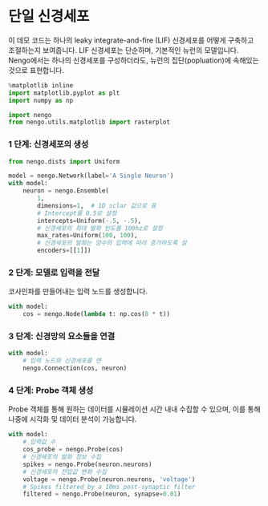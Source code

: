 # 단일 신경세포

이 데모 코드는 하나의 leaky integrate-and-fire \(LIF\) 신경세포를 어떻게 구축하고 조절하는지 보여줍니다. LIF 신경세포는 단순하며, 기본적인 뉴런의 모델입니다. Nengo에서는 하나의 신경세포를 구성하더라도, 뉴런의 집단\(popluation\)에 속해있는 것으로 표현합니다.

```python
%matplotlib inline
import matplotlib.pyplot as plt
import numpy as np

import nengo
from nengo.utils.matplotlib import rasterplot
```

### 1 단계: 신경세포의 생성

```python
from nengo.dists import Uniform

model = nengo.Network(label='A Single Neuron')
with model:
    neuron = nengo.Ensemble(
        1,
        dimensions=1,  # 1D sclar 값으로 표
        # Intercept를 0.5로 설정
        intercepts=Uniform(-.5, -.5),
        # 신경세포의 최대 발화 빈도를 100hz로 설정
        max_rates=Uniform(100, 100),
        # 신경세포의 발화는 양수의 입력에 따라 증가하도록 설
        encoders=[[1]])
```

### 2 단계: 모델로 입력을 전달

코사인파를 만들어내는 입력 노드를 생성합니다.

```python
with model:
    cos = nengo.Node(lambda t: np.cos(8 * t))
```

### 3 단계: 신경망의 요소들을 연결

```python
with model:
    # 입력 노드와 신경세포를 연
    nengo.Connection(cos, neuron)
```

### 4 단계: Probe 객체 생성

Probe 객체를 통해 원하는 데이터를 시뮬레이션 시간 내내 수집할 수 있으며, 이를 통해 나중에 시각화 및 데이터 분석이 가능합니다.

```python
with model:
    # 입력값 수
    cos_probe = nengo.Probe(cos)
    # 신경세포의 발화 정보 수집
    spikes = nengo.Probe(neuron.neurons)
    # 신경세포의 전압값 변화 수집 
    voltage = nengo.Probe(neuron.neurons, 'voltage')
    # Spikes filtered by a 10ms post-synaptic filter
    filtered = nengo.Probe(neuron, synapse=0.01)
```



